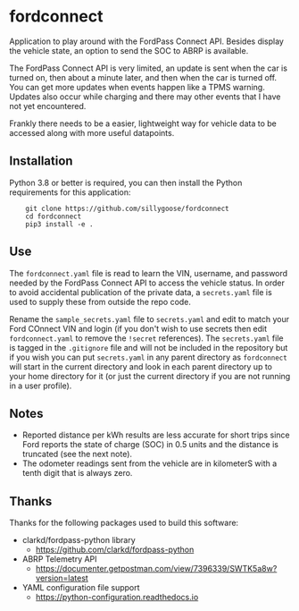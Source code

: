 # fordconnect
Application to play around with the FordPass Connect API.  Besides display the vehicle state, an option to send the SOC to ABRP is available.

The FordPass Connect API is very limited, an update is sent when the car is turned on, then about a minute later, and then when the car is turned off.  You can get more updates when events happen like a TPMS warning.  Updates also occur while charging and there may other events that I have not yet encountered.

Frankly there needs to be a easier, lightweight way for vehicle data to be accessed along with more useful datapoints.


## Installation
Python 3.8 or better is required, you can then install the Python requirements for this application:
```
    git clone https://github.com/sillygoose/fordconnect
    cd fordconnect
    pip3 install -e .
```

## Use
The `fordconnect.yaml` file is read to learn the VIN, username, and password needed by the FordPass Connect API to access the vehicle status.  In order to avoid accidental publication of the private data, a `secrets.yaml` file is used to supply these from outside the repo code.

Rename the `sample_secrets.yaml` file to `secrets.yaml` and edit to match your Ford COnnect VIN and login (if you don't wish to use secrets then edit `fordconnect.yaml` to remove the `!secret` references).  The `secrets.yaml` file is tagged in the `.gitignore` file and will not be included in the repository but if you wish you can put `secrets.yaml` in any parent directory as `fordconnect` will start in the current directory and look in each parent directory up to your home directory for it (or just the current directory if you are not running in a user profile).


## Notes
- Reported distance per kWh results are less accurate for short trips since Ford reports the state of charge (SOC) in 0.5 units and the distance is truncated (see the next note).
- The odometer readings sent from the vehicle are in kilometerS with a tenth digit that is always zero.


## Thanks
Thanks for the following packages used to build this software:
- clarkd/fordpass-python library
    - https://github.com/clarkd/fordpass-python
- ABRP Telemetry API
    - https://documenter.getpostman.com/view/7396339/SWTK5a8w?version=latest
- YAML configuration file support
    - https://python-configuration.readthedocs.io

